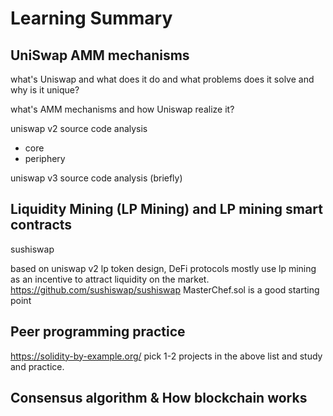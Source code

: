 # Learning Summary

## UniSwap AMM mechanisms

what's Uniswap and what does it do and what problems does it solve and why is it unique?

what's AMM mechanisms and how Uniswap realize it?

uniswap v2 source code analysis

- core
- periphery

uniswap v3 source code analysis (briefly)

## Liquidity Mining (LP Mining) and LP mining smart contracts

sushiswap

based on uniswap v2 lp token design, DeFi protocols mostly use lp mining as an incentive to attract liquidity on the market. https://github.com/sushiswap/sushiswap MasterChef.sol is a good starting point

## Peer programming practice

https://solidity-by-example.org/
pick 1-2 projects in the above list and study and practice.

## Consensus algorithm & How blockchain works
